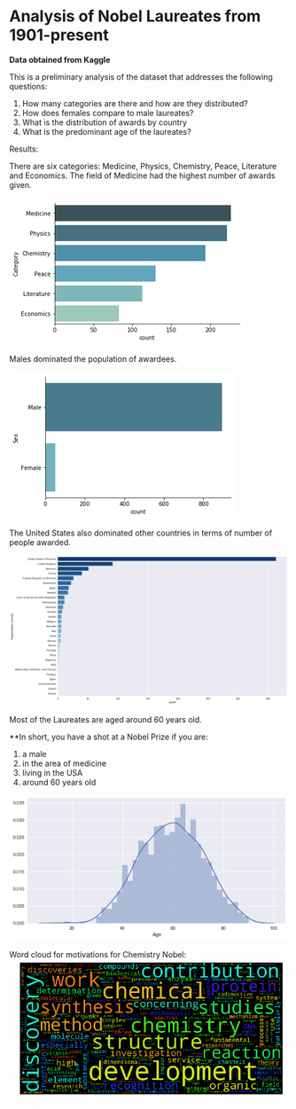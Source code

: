# Analysis of Nobel Laureates from 1901-present

**Data obtained from Kaggle**

This is a preliminary analysis of the dataset that addresses the following questions:

1. How many categories are there and how are they distributed?
2. How does females compare to male laureates?
3. What is the distribution of awards by country
4. What is the predominant age of the laureates?

Results:

There are six categories: Medicine, Physics, Chemistry, Peace, Literature and Economics. The field of Medicine had the highest number of awards given.

![](category.png)

Males dominated the population of awardees.

![](sex.png)

The United States also dominated other countries in terms of number of people awarded.

![](country.png)

Most of the Laureates are aged around 60 years old.

**In short, you have a shot at a Nobel Prize if you are:

1. a male
2. in the area of medicine
3. living in the USA
4. around 60 years old

![](age.png)

Word cloud for motivations for Chemistry Nobel:
![](chemnobel.png)
